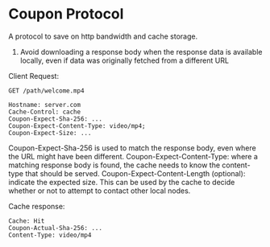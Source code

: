 # Coupon Protocol

A protocol to save on http bandwidth and cache storage.

1) Avoid downloading a response body when the response data is available locally, even if data was 
   originally fetched from a different URL

Client Request:

```
GET /path/welcome.mp4

Hostname: server.com
Cache-Control: cache 
Coupon-Expect-Sha-256: ...
Coupon-Expect-Content-Type: video/mp4;
Coupon-Expect-Size: ...
```

Coupon-Expect-Sha-256 is used to match the response body, even where the URL might have been different.
Coupon-Expect-Content-Type: where a matching response body is found, the cache needs to know the content-type
that should be served.
Coupon-Expect-Content-Length (optional): indicate the expected size. This can be used by the cache
to decide whether or not to attempt to contact other local nodes.


Cache response:

```
Cache: Hit
Coupon-Actual-Sha-256: ...
Content-Type: video/mp4

```
